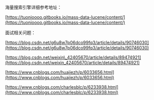 海量搜索引擎详细参考地址：

[https://tuonioooo.gitbooks.io/mass-data-lucene/content/](https://tuonioooo.gitbooks.io/mass-data-lucene/content/)

面试相关问题：

[https://blog.csdn.net/g6u8w7p06dco99fq3/article/details/90746030](https://blog.csdn.net/g6u8w7p06dco99fq3/article/details/90746030)

[https://blog.csdn.net/weixin\_42405670/article/details/89474921](https://blog.csdn.net/weixin_42405670/article/details/89474921)

[https://www.cnblogs.com/huajiezh/p/6033656.html](https://www.cnblogs.com/huajiezh/p/6033656.html)

[https://www.cnblogs.com/charlesblc/p/6233938.html](https://www.cnblogs.com/charlesblc/p/6233938.html)

